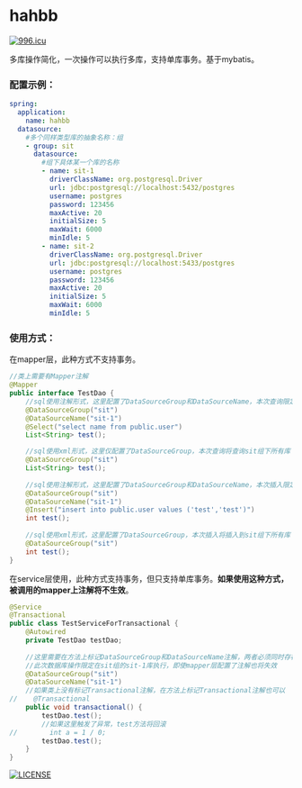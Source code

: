 # hahbb
[![996.icu](https://img.shields.io/badge/link-996.icu-red.svg)](https://996.icu) 

多库操作简化，一次操作可以执行多库，支持单库事务。基于mybatis。

### 配置示例：

```yaml
spring:
  application:
    name: hahbb
  datasource:
  	#多个同样类型库的抽象名称：组
    - group: sit
      datasource:
      	#组下具体某一个库的名称
        - name: sit-1
          driverClassName: org.postgresql.Driver
          url: jdbc:postgresql://localhost:5432/postgres
          username: postgres
          password: 123456
          maxActive: 20
          initialSize: 5
          maxWait: 6000
          minIdle: 5
        - name: sit-2
          driverClassName: org.postgresql.Driver
          url: jdbc:postgresql://localhost:5433/postgres
          username: postgres
          password: 123456
          maxActive: 20
          initialSize: 5
          maxWait: 6000
          minIdle: 5
```

### 使用方式：

在mapper层，此种方式不支持事务。

```java
//类上需要有Mapper注解
@Mapper
public interface TestDao {
    //sql使用注解形式，这里配置了DataSourceGroup和DataSourceName，本次查询限定了查询sit组下的sit-1库
    @DataSourceGroup("sit")
    @DataSourceName("sit-1")
    @Select("select name from public.user")
    List<String> test();

    //sql使用xml形式，这里仅配置了DataSourceGroup，本次查询将查询sit组下所有库
    @DataSourceGroup("sit")
    List<String> test();
    
    //sql使用注解形式，这里配置了DataSourceGroup和DataSourceName，本次插入限定了插入到sit组下的sit-1库
    @DataSourceGroup("sit")
    @DataSourceName("sit-1")
    @Insert("insert into public.user values ('test','test')")
    int test();
    
    //sql使用xml形式，这里配置了DataSourceGroup，本次插入将插入到sit组下所有库
    @DataSourceGroup("sit")
    int test();
}
```

在service层使用，此种方式支持事务，但只支持单库事务。**如果使用这种方式，被调用的mapper上注解将不生效**。

```java
@Service
@Transactional
public class TestServiceForTransactional {
	@Autowired
    private TestDao testDao;
    
    //这里需要在方法上标记DataSourceGroup和DataSourceName注解，两者必须同时存在
    //此次数据库操作限定在sit组的sit-1库执行，即使mapper层配置了注解也将失效
    @DataSourceGroup("sit")
    @DataSourceName("sit-1")
    //如果类上没有标记Transactional注解，在方法上标记Transactional注解也可以
//    @Transactional
    public void transactional() {
        testDao.test();
        //如果这里触发了异常，test方法将回滚
//        int a = 1 / 0;
        testDao.test();
    }
}
```

[![LICENSE](https://img.shields.io/badge/license-Anti%20996-blue.svg)](https://github.com/996icu/996.ICU/blob/master/LICENSE)
